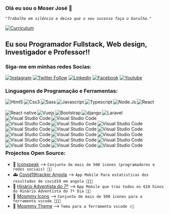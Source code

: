 ### Olá eu sou o Moser José 👋

*``"Trabalhe em silêncio e deixa que o seu sucesso faça o barulho."``*

[![Curriculum](https://img.shields.io/website?label=Curriculum&style=for-the-badge&url=https%3A%2F%2Fcodestackr.com)](https://github.com/moser-jose/curriculum/blob/master/main.pdf)

## Eu sou Programador Fullstack, Web design, Investigador e Professor!!

### Siga-me em minhas redes Socias:

[![Instagram](https://img.shields.io/badge/Instagram-E4405F?style=for-the-badge&logo=instagram&logoColor=white)](https://instagram.com/mosmmy)
[![Twitter Follow](https://img.shields.io/twitter/follow/mosmmy?color=1DA1F2&logo=twitter&style=for-the-badge)](https://twitter.com/intent/follow?original_referer=https%3A%2F%2Fgithub.com%2Fmoser-jose&screen_name=mosmmy)
[![Linkedin](https://img.shields.io/badge/LinkedIn-0077B5?style=for-the-badge&logo=linkedin&logoColor=white)](https://linkedin.com/in/moser-jose)
[![Facebook](https://img.shields.io/badge/Facebook-1877F2?style=for-the-badge&logo=facebook&logoColor=white)](https://facebook.com/moser.jos)
[![Youtube](https://img.shields.io/badge/YouTube-FF0000?style=for-the-badge&logo=youtube&logoColor=white)](https://www.youtube.com/channel/UC2aE6onwiHt9dINcL-mvx0g?view_as=subscriber)

### Linguagens de Programação e Ferramentas:



<img align="left" alt="Html5"  src="https://img.shields.io/badge/HTML5-E34F26?style=for-the-badge&logo=html5&logoColor=white"/>
<img align="left" alt="Css3"  src="https://img.shields.io/badge/CSS3-1572B6?style=for-the-badge&logo=css3&logoColor=white"/>
<img align="left" alt="Sass"  src="https://img.shields.io/badge/Sass-CC6699?style=for-the-badge&logo=sass&logoColor=white"/>
<img align="left" alt="Javascript"  src="https://img.shields.io/badge/JavaScript-323330?style=for-the-badge&logo=javascript&logoColor=F7DF1E"/>
<img align="left" alt="Typescript"  src="https://img.shields.io/badge/TypeScript-007ACC?style=for-the-badge&logo=typescript&logoColor=white"/>

<img align="left" alt="Node.Js"  src="https://img.shields.io/badge/Node.js-43853D?style=for-the-badge&logo=node.js&logoColor=white"/>

<img align="left" alt="React"  src="https://img.shields.io/badge/React-20232A?style=for-the-badge&logo=react&logoColor=61DAFB"/>
<br />
<br />
<img align="left" alt="React native"  src="https://img.shields.io/badge/React_Native-20232A?style=for-the-badge&logo=react&logoColor=61DAFB"/>
<img align="left" alt="Vuejs"  src="https://img.shields.io/badge/Vue.js-35495E?style=for-the-badge&logo=vue.js&logoColor=4FC08D"/>

<img align="left" alt="Bootstrap"  src="https://img.shields.io/badge/Bootstrap-563D7C?style=for-the-badge&logo=bootstrap&logoColor=white"/>
<img align="left" alt="django"  src="https://img.shields.io/badge/Django-092E20?style=for-the-badge&logo=django&logoColor=white"/>
<img align="left" alt="Laravel"  src="https://img.shields.io/badge/Laravel-FF2D20?style=for-the-badge&logo=laravel&logoColor=white"/>
<img align="left" alt="Visual Studio Code"  src="https://img.shields.io/badge/MySQL-00000F?style=for-the-badge&logo=mysql&logoColor=white"/>
<img align="left" alt="Visual Studio Code"  src="https://img.shields.io/badge/MongoDB-4EA94B?style=for-the-badge&logo=mongodb&logoColor=white"/>
<br />
<br />
<img align="left" alt="Visual Studio Code"  src="https://img.shields.io/badge/Flutter-02569B?style=for-the-badge&logo=flutter&logoColor=white"/>
<img align="left" alt="Visual Studio Code"  src="https://img.shields.io/badge/Dart-0175C2?style=for-the-badge&logo=dart&logoColor=white"/>
<img align="left" alt="Visual Studio Code"  src="https://img.shields.io/badge/Markdown-000000?style=for-the-badge&logo=markdown&logoColor=white"/>
<img align="left" alt="Visual Studio Code"  src="https://img.shields.io/badge/git-F05032?style=for-the-badge&logo=git&logoColor=white"/>
<img align="left" alt="Visual Studio Code"  src="https://img.shields.io/badge/npm-CB3837?style=for-the-badge&logo=npm&logoColor=white"/>
<img align="left" alt="Visual Studio Code"  src="https://img.shields.io/badge/Dart-0175C2?style=for-the-badge&logo=dart&logoColor=white"/>
<img align="left" alt="Visual Studio Code"  src="https://img.shields.io/badge/PHP-777BB4?style=for-the-badge&logo=php&logoColor=white"/>
<img align="left" alt="Visual Studio Code"  src="https://img.shields.io/badge/Java-ED8B00?style=for-the-badge&logo=java&logoColor=white"/>
<img align="left" alt="Visual Studio Code"  src="https://img.shields.io/badge/Latex-008080?style=for-the-badge&logo=latex&logoColor=white"/>
<br />

<br />
<img align="left" alt="Visual Studio Code"  src="https://img.shields.io/badge/Python-14354C?style=for-the-badge&logo=python&logoColor=white"/>
<img align="left" alt="Visual Studio Code"  src="https://img.shields.io/badge/.NET-5C2D91?style=for-the-badge&logo=.net&logoColor=white"/>
<img align="left" alt="Visual Studio Code"  src="https://img.shields.io/badge/Python-3776AB?style=for-the-badge&logo=python&logoColor=white"/>
<img align="left" alt="Visual Studio Code"  src="https://img.shields.io/badge/Mendeley-9D1620?style=for-the-badge&logo=mendeley&logoColor=white"/>
<img align="left" alt="Visual Studio Code"  src="https://img.shields.io/badge/C-00599C?style=for-the-badge&logo=c&logoColor=white"/>
<img align="left" alt="Visual Studio Code"  src="https://img.shields.io/badge/Visual Studio Code-00599C?style=for-the-badge&logo=visual studio code&logoColor=white"/>
<br />
<br />


### Projectos Open Source:

- 🦾 [Iconspeak](https://www.npmjs.com/package/iconspeck) --> ``Conjunto de mais de 500 ícones (programadores e redes sociais) 🙌🏽``
- 🚑 [Covid19tracker Angola](https://www.npmjs.com/package/iconspeck) --> ``App Mobile Para estatisticas dos resultados de covid19 em angola 👨🏽‍🔬``
- 📱  [Hinário Adventista do 7º](https://hinario-adventista.vercel.app/) --> ``App Mobile que traz todos os 610 hinos do Hinário Adventista do 7º Dia 🙏🏽``
- 💎 [Mosmmy Icons](https://github.com/moser-jose/mosmmy-icons-vscode) --> ``Conjunto de mais de 500 ícones para a ferramenta vscode 🧑🏽‍🎨``
- 💎 [Mosmmy Theme](https://moser-jose.github.io/mosmmy-theme-vscode/) --> ``Tema para a ferramenta vscode ✌🏽``

<br/>

[github]: https://github.com/moser-jose
[twitter]: https://twitter.com/mosmmy
[youtube]: https://youtube.com/mosmmy
[facebook]: https://facebook.com/moser-j
[instagram]: https://instagram.com/mosmmy
[linkedin]: https://linkedin.com/in/moser-jose